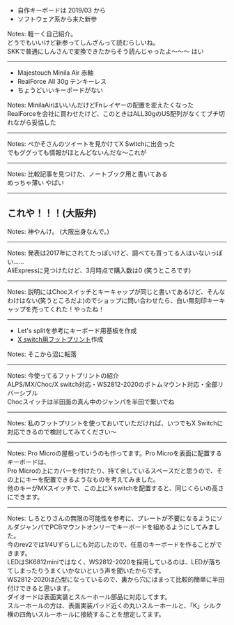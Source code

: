 - 自作キーボードは 2019/03 から
- ソフトウェア系から来た新参


Notes:
軽ーく自己紹介。  
どうでもいいけど新参ってしんざんって読むらしいね。  
SKKで普通にしんさんで変換できたからそう読んじゃったよ〜〜〜 はい

---

<!-- .slide: data-background="img/normal-keyboard-background.jpg" -->

- Majestouch Minila Air 赤軸
- RealForce All 30g テンキーレス
- ちょうどいいキーボードがない

Notes:
MinilaAirはいいんだけどFnレイヤーの配置を変えたくなった  
RealForceを会社に買わせたけど、このときはALL30gのUS配列がなくてブチ切れながら妥協した

---

<!-- .slide: data-background="img/tweet-which-i-found-x-switch.png" data-background-size="70%" -->

Notes:
ぺかそさんのツイートを見かけてX Switchに出会った  
でもググっても情報がほとんどないんだな〜これが

---

<!-- .slide: data-background="img/kailh-compare.jpg" data-background-size="70%" -->

Notes:
比較記事を見つけた、ノートブック用と書いてある  
めっちゃ薄い やばい

---

## これや！！！(大阪弁)

Notes:
神やんけ。
(大阪出身なんで。)

---


<!-- .slide: data-background="img/aliexpress-x-switch.png" data-background-size="70%"  -->

Notes:
発表は2017年にされてたっぽいけど、調べても買ってる人はいないっぽい……  
AliExpressに見つけたけど、3月時点で購入数は0 (笑うところです)

---

<!-- .slide: data-background="img/x-switch-keycap-negotiation.png" data-background-size="auto 90%"  -->

Notes:
説明にはChocスイッチとキーキャップが同じと書いてあるけど、そんなわけはない(笑うところだよ)のでショップに問い合わせたら、白い無刻印キーキャップを売ってくれた！やったね！

---

- Let's splitを参考にキーボード用基板を作成
- [X switch用フットプリント](https://github.com/shikamiya/kicad-footprint-kailh-pg1425-x-switch)作成

Notes:
そこから沼に転落

---

<!-- .slide: data-background="img/x-switch-footprint-crane.png" data-background-size="50%"  -->

Notes:
今使ってるフットプリントの紹介  
ALPS/MX/Choc/X switch対応・WS2812-2020のボトムマウント対応・全部リバーシブル  
Chocスイッチは半田面の真ん中のジャンパを半田で繋いでね

---

<!-- .slide: data-background="img/x-switch-ready.jpg" data-background-size="30%"  -->

Notes:
私のフットプリントを使っておいていただければ、いつでもX Switchに対応できるので検討してみてください〜

---

<!-- .slide: data-background="img/pro-micro-roof.png" data-background-size="auto 90%"  -->

Notes:
Pro Microの屋根っていうのも作ってます。Pro Microを表面に配置するキーボードは、  
Pro Microの上にカバーを付けたり、持て余しているスペースだと思うので、その上にキーを配置できるようなものを考えてみました。  
他のキーがMXスイッチで、この上にX switchを配置すると、同じくらいの高さにできます。

---


<!-- .slide: data-background="img/infinity-possibility.png" data-background-size="auto 90%"  -->

Notes:
しろとりさんの無限の可能性を参考に、プレートが不要になるようにソルダジャンパでPCBマウントオンリーでキーボードを組めるようにしてみました。  
今のrev2では1/4Uずらしにも対応したので、任意のキーボードを作ることができます。  
LEDはSK6812miniではなく、WS2812-2020を採用しているのは、LEDが落ちてしまったりうまくいかないという声を聞いたからです。  
WS2812-2020は凸型になっているので、裏から穴にはまって比較的簡単に半田付けできると思います。  
ダイオードは表面実装とスルーホール部品に対応してます。  
スルーホールの方は、表面実装パッド近くの丸いスルーホールと、「K」シルク横の四角いスルーホールに接続することを想定してます。